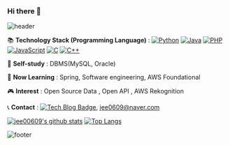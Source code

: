 ### Hi there 👋

<!--
**jee00609/jee00609** is a ✨ _special_ ✨ repository because its `README.md` (this file) appears on your GitHub profile.

![header](https://capsule-render.vercel.app/api?type=waving&color=auto&height=300&section=header&text=capsule%20render&fontSize=90)


Here are some ideas to get you started:

- 🔭 I’m currently working on ...
- 🌱 I’m currently learning ...
- 👯 I’m looking to collaborate on ...
- 🤔 I’m looking for help with ...
- 💬 Ask me about ...
- 📫 How to reach me: ...
- 😄 Pronouns: ...
- ⚡ Fun fact: ...
- 📝 :memo:
- 💻 :computer:
- 😊 :blush:
-->

![header](https://capsule-render.vercel.app/api?type=waving&color=auto&height=300&section=header&text=Integral%2076&fontSize=90)

📚 <b>Technology Stack (Programming Language)</b> : [![Python](https://img.shields.io/badge/Python-3776AB?logo=Python&logoColor=white)](https://github.com/topics/python) [![Java](https://img.shields.io/badge/Java-007396?logo=Java&logoColor=white)](https://github.com/topics/java) [![PHP](https://img.shields.io/badge/PHP-777BB4?logo=PHP&logoColor=white)](https://github.com/topics/php) [![JavaScript](https://img.shields.io/badge/JavaScript-F7DF1E?logo=JavaScript&logoColor=white)](https://github.com/topics/javascript) [![C](https://img.shields.io/badge/C-A8B9CC?logo=C&logoColor=white)](https://github.com/topics/c) [![C++](https://img.shields.io/badge/C++-00599C?logo=C++&logoColor=white)](https://github.com/topics/cpp) 

🌱 <b>Self-study</b> : DBMS(MySQL, Oracle)

<!-- Block Chain, Docker, [![Solidity](https://img.shields.io/badge/Solidity-363636?logo=Solidity&logoColor=white)](https://github.com/topics/solidity) -->

🏫 <b>Now Learning</b> : Spring, Software engineering, AWS Foundational

🎮 <b>Interest</b> :  Open Source Data , Open API , AWS Rekognition

📞 <b>Contact</b> : [![Tech Blog Badge](http://img.shields.io/badge/-Tech%20blog-black?style=flat-square&logo=github&link=https://jee00609.github.io/)](https://jee00609.github.io/), jee0609@naver.com

[![jee00609's github stats](https://github-readme-stats.vercel.app/api?username=jee00609)](https://github.com/anuraghazra/github-readme-stats)
[![Top Langs](https://github-readme-stats.vercel.app/api/top-langs/?username=jee00609&layout=compact)](https://github.com/anuraghazra/github-readme-stats)

![footer](https://capsule-render.vercel.app/api?type=waving&section=footer)
